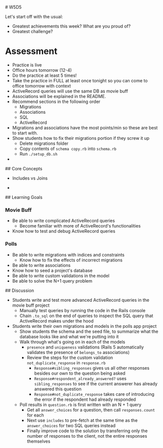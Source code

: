 # W5D5

Let's start off with the usual:

- Greatest achievements this week? What are you proud of?
- Greatest challenge?

# Assessment
- Practice is live
- Office hours tomorrow (12-4)
- Do the practice at least 5 times!
- Take the practice in FULL at least once tonight so you can come to office tomorrow with context
- ActiveRecord queries will use the same DB as movie buff
- Associations will be explained in the README.
- Recommend sections in the following order
  - Migrations
  - Associations
  - SQL
  - ActiveRecord
- Migrations and associations have the most points/min so these are best to start with.
- Show students how to fix their migrations portion if they screw it up
  - Delete migrations folder
  - Copy contents of `schema copy.rb` into `schema.rb`
  - Run `./setup_db.sh`
- 

## Core Concepts

- Includes vs Joins

-

## Learning Goals

### Movie Buff

- Be able to write complicated ActiveRecord queries
  - Become familiar with more of ActiveRecord's functionalities
- Know how to test and debug ActiveRecord queries

### Polls

- Be able to write migrations with indices and constraints
  - Know how to fix the effects of incorrect migrations
- Be able to write associations
- Know how to seed a project's database
- Be able to write custom validations in the model
- Be able to solve the N+1 query problem

## Discussion

- Students write and test more advanced ActiveRecord queries in the movie buff project
  - Manually test queries by running the code in the Rails console
  - Chain `.to_sql` on the end of queries to inspect the SQL query that ActiveRecord makes under the hood
- Students write their own migrations and models in the polls app project
  - Show students the schema and the seed file, to summarize what the database looks like and what we're putting into it
  - Walk through what's going on in each of the models
    - `presence` and `uniqueness` validations (Rails 5 automatically validates the presence of `belongs_to` associations)
    - Review the steps for the custom validation `not_duplicate_response` in `response.rb`
      - `Response#sibling_responses` gives us all other responses besides our own to the question being asked
      - `Response#respondent_already_answered?` uses `sibling_responses` to see if the current answerer has already answered this question
      - `Response#not_duplicate_response` takes care of introducing the error if the respondent had already responded
  - Poll results in `question.rb` is first written with an N + 1 query
    - Get all `answer_choices` for a question, then call `responses.count` for each
    - Next use `includes` to pre-fetch at the same time as the `answer_choices` for two SQL queries instead
    - Finally improve code to the solution by transferring only the number of responses to the client, not the entire responses themselves




